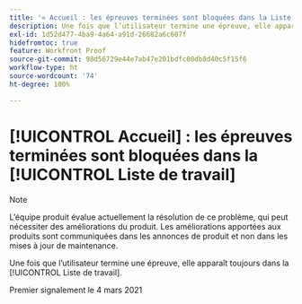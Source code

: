 ```yaml
---
title: '« Accueil : les épreuves terminées sont bloquées dans la Liste de travail »'
description: Une fois que l’utilisateur termine une épreuve, elle apparaît toujours dans la [!UICONTROL Liste de travail].
exl-id: 1d52d477-4ba9-4a64-a91d-26682a6c607f
hidefromtoc: true
feature: Workfront Proof
source-git-commit: 98d56729e44e7ab47e201bdfc00db8d40c5f15f6
workflow-type: ht
source-wordcount: '74'
ht-degree: 100%

---
```


# [!UICONTROL Accueil] : les épreuves terminées sont bloquées dans la [!UICONTROL Liste de travail]

<!-- Do not change this note unless told to by Daniel Sipos-->

>[!NOTE]
>
>L’équipe produit évalue actuellement la résolution de ce problème, qui peut nécessiter des améliorations du produit. Les améliorations apportées aux produits sont communiquées dans les annonces de produit et non dans les mises à jour de maintenance.

Une fois que l’utilisateur termine une épreuve, elle apparaît toujours dans la [!UICONTROL Liste de travail].

Premier signalement le 4 mars 2021
